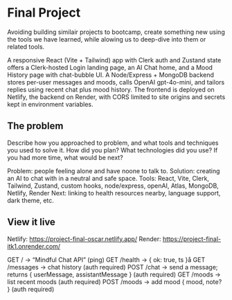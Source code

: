 # Final Project

Avoiding building similair projects to bootcamp, create something new using the tools we have learned, while alowing us to deep-dive into them or related tools.

A responsive React (Vite + Tailwind) app with Clerk auth and Zustand state offers a Clerk-hosted Login landing page, an AI Chat home, and a Mood History page with chat-bubble UI. A Node/Express + MongoDB backend stores per-user messages and moods, calls OpenAI gpt-4o-mini, and tailors replies using recent chat plus mood history. The frontend is deployed on Netlify, the backend on Render, with CORS limited to site origins and secrets kept in environment variables.

## The problem

Describe how you approached to problem, and what tools and techniques you used to solve it. How did you plan? What technologies did you use? If you had more time, what would be next?

Problem: people feeling alone and have noone to talk to.
Solution: creating an AI to chat with in a neutral and safe space.
Tools: React, Vite, Clerk, Tailwind, Zustand, custom hooks, node/express, openAI, Atlas, MongoDB, Netlify, Render
Next: linking to health resources nearby, language support, dark theme, etc.

## View it live

Netlify: https://project-final-oscar.netlify.app/
Render: https://project-final-itk1.onrender.com/

GET / → “Mindful Chat API” (ping)
GET /health → { ok: true, ts }å
GET /messages → chat history (auth required)
POST /chat → send a message; returns { userMessage, assistantMessage } (auth required)
GET /moods → list recent moods (auth required)
POST /moods → add mood { mood, note? } (auth required)
